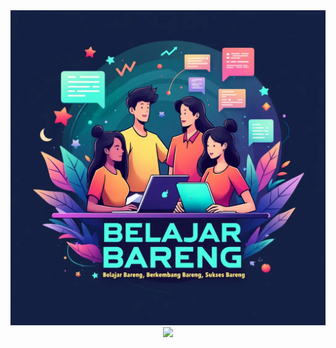 <div align="center">
<img src="./asset/banner.jpg"/>
<img src="https://readme-typing-svg.demolab.com?font=Inconsolata&weight=500&size=50&duration=4000&color=A7A459&center=true&vCenter=true&multiline=true&repeat=false&random=false&width=1300&height=140&lines=Hello+World;Welcome+To%2C+Belajar+Bareng+Community+%E2%9C%A9"/>
<br><br>
